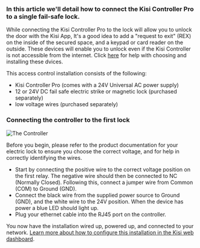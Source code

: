 <h3>In this article we'll detail how to connect the Kisi Controller Pro to a single fail-safe lock.</h3>

While connecting the Kisi Controller Pro to the lock will allow you to unlock the door with the Kisi App, It's a good idea to add a "request to exit" (REX) on the inside of the secured space, and a keypad or card reader on the outside. These devices will enable you to unlock even if the Kisi Controller is not accessible from the internet. Click [here](https://help.kisi.io/hc/en-us/articles/360007494813-Recommended-Electric-Locks-Other-Equipment) for help with choosing and installing these dvices.

This access control installation consists of the following:
* Kisi Controller Pro (comes with a 24V Universal AC power supply)
* 12 or 24V DC fail safe electric strike or magnetic lock (purchased separately)
* low voltage wires (purchased separately)

<h3>Connecting the controller to the first lock</h3> 

  
![The Controller](https://help.kisi.io/hc/article_attachments/360052318934/Standalone_fail_safe_maglock.PNG)


Before you begin, please refer to the product documentation for your electric lock to ensure you choose the correct voltage, and for help in correctly identifying the wires.

* Start by connecting the positive wire to the correct voltage position on the first relay. The negative wire should then be connected to NC (Normally Closed). Following this, connect a jumper wire from Common (COM) to Ground (GND). 
* Connect the black wire from the supplied power source to Ground (GND), and the white wire to the 24V position. When the device has power a blue LED should light up.
* Plug your ethernet cable into the RJ45 port on the controller. 

You now have the installation wired up, powered up, and connected to your network. [Learn more about how to configure this installation in the Kisi web dashboard](https://help.kisi.io/hc/en-us/sections/115002573047-Kisi-Web-Dashboard).

